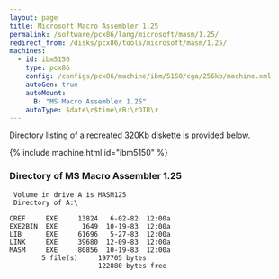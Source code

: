 ```yaml
---
layout: page
title: Microsoft Macro Assembler 1.25
permalink: /software/pcx86/lang/microsoft/masm/1.25/
redirect_from: /disks/pcx86/tools/microsoft/masm/1.25/
machines:
  - id: ibm5150
    type: pcx86
    config: /configs/pcx86/machine/ibm/5150/cga/256kb/machine.xml
    autoGen: true
    autoMount:
      B: "MS Macro Assembler 1.25"
    autoType: $date\r$time\rB:\rDIR\r
---
```


Directory listing of a recreated 320Kb diskette is provided below.

{% include machine.html id="ibm5150" %}

### Directory of MS Macro Assembler 1.25

     Volume in drive A is MASM125
     Directory of A:\

    CREF     EXE     13824   6-02-82  12:00a
    EXE2BIN  EXE      1649  10-19-83  12:00a
    LIB      EXE     61696   5-27-83  12:00a
    LINK     EXE     39680  12-09-83  12:00a
    MASM     EXE     80856  10-19-83  12:00a
            5 file(s)     197705 bytes
                          122880 bytes free

